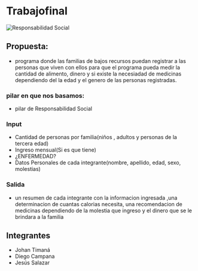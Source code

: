 # Trabajofinal

 ![Responsabilidad Social](http://asesoria-asesores-fiscales.es/files/media/image/articles/2019/02/original/1731colaboracion+social.jpg)

## Propuesta: 
* programa donde las familias de bajos recursos puedan registrar a las personas que viven con ellos para que el programa pueda medir la cantidad de alimento, dinero y si existe la necesiadad de medicinas dependiendo del la  edad y el genero de las personas registradas.



### pilar en que nos basamos:
* pilar de Responsabilidad Social

### Input
* Cantidad de personas por familia(niños , adultos y personas de la tercera edad)
* Ingreso mensual(Si es que tiene)
* ¿ENFERMEDAD?
* Datos Personales de cada integrante(nombre, apellido, edad, sexo, molestias)

### Salida
* un resumen de cada integrante con la informacion ingresada ,una determinacion de cuantas calorias necesita, una recomendacion de medicinas dependiendo de la molestia que ingreso y el dinero que se le brindara a la familia



## Integrantes

* Johan Timaná
* Diego Campana
* Jesús Salazar


